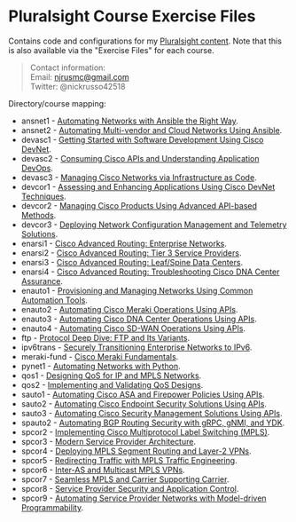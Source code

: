 # Pluralsight Course Exercise Files
Contains code and configurations for my
[Pluralsight content](https://app.pluralsight.com/profile/author/nick-russo).
Note that this is also available via the "Exercise Files" for each course.

> Contact information:\
> Email:    njrusmc@gmail.com\
> Twitter:  @nickrusso42518

Directory/course mapping:
  * ansnet1 - [Automating Networks with Ansible the Right Way](https://www.pluralsight.com/courses/automating-networks-ansible-right-way).
  * ansnet2 - [Automating Multi-vendor and Cloud Networks Using Ansible](https://www.pluralsight.com/courses/ansible-cloud-networks-automating-multi-vendor).
  * devasc1 - [Getting Started with Software Development Using Cisco DevNet](https://www.pluralsight.com/courses/getting-started-software-development-cisco-devnet).
  * devasc2 - [Consuming Cisco APIs and Understanding Application DevOps](https://www.pluralsight.com/courses/consuming-cisco-apis-understanding-application-devops).
  * devasc3 - [Managing Cisco Networks via Infrastructure as Code](https://www.pluralsight.com/courses/managing-cisco-networks-infrastructure-as-code).
  * devcor1 - [Assessing and Enhancing Applications Using Cisco DevNet Techniques](https://www.pluralsight.com/courses/assessing-enhancing-applications-cisco-devnet).
  * devcor2 - [Managing Cisco Products Using Advanced API-based Methods](https://www.pluralsight.com/courses/managing-cisco-products-advanced-api-methods).
  * devcor3 - [Deploying Network Configuration Management and Telemetry Solutions](https://www.pluralsight.com/courses/deploying-network-configuration-management-telemetry-solutions).
  * enarsi1 - [Cisco Advanced Routing: Enterprise Networks](https://www.pluralsight.com/courses/cisco-advanced-routing-enterprise-networks).
  * enarsi2 - [Cisco Advanced Routing: Tier 3 Service Providers](https://www.pluralsight.com/courses/cisco-advanced-routing-tier-3-service-providers).
  * enarsi3 - [Cisco Advanced Routing: Leaf/Spine Data Centers](https://www.pluralsight.com/courses/cisco-advanced-routing-leaf-spine-data-centers).
  * enarsi4 - [Cisco Advanced Routing: Troubleshooting Cisco DNA Center Assurance](https://www.pluralsight.com/courses/cisco-advanced-routing-troubleshooting-cisco-dna-center-assurance).
  * enauto1 - [Provisioning and Managing Networks Using Common Automation Tools](https://www.pluralsight.com/courses/provisioning-managing-networks-common-automation-tools).
  * enauto2 - [Automating Cisco Meraki Operations Using APIs](https://www.pluralsight.com/courses/automating-cisco-meraki-operations-using-apis).
  * enauto3 - [Automating Cisco DNA Center Operations Using APIs](https://www.pluralsight.com/courses/automating-cisco-dna-center-operations-using-apis).
  * enauto4 - [Automating Cisco SD-WAN Operations Using APIs](https://www.pluralsight.com/courses/automating-cisco-sd-wan-operations-using-apis).
  * ftp - [Protocol Deep Dive: FTP and Its Variants](https://www.pluralsight.com/courses/protocol-deep-dive-ftp-variants).
  * ipv6trans - [Securely Transitioning Enterprise Networks to IPv6](https://www.pluralsight.com/courses/securely-transitioning-enterprise-networks-ipv6).
  * meraki-fund - [Cisco Meraki Fundamentals](https://www.pluralsight.com/courses/cisco-meraki-fundamentals).
  * pynet1 - [Automating Networks with Python](https://www.pluralsight.com/courses/automating-networks-python).
  * qos1 - [Designing QoS for IP and MPLS Networks](https://www.pluralsight.com/courses/designing-qos-ip-mpls-networks).
  * qos2 - [Implementing and Validating QoS Designs](https://www.pluralsight.com/courses/implementing-validating-qos-designs).
  * sauto1 - [Automating Cisco ASA and Firepower Policies Using APIs](https://www.pluralsight.com/courses/automating-cisco-asa-firepower-policies-using-apis).
  * sauto2 - [Automating Cisco Endpoint Security Solutions Using APIs](https://www.pluralsight.com/courses/automating-cisco-endpoint-security-solutions-using-apis).
  * sauto3 - [Automating Cisco Security Management Solutions Using APIs](https://www.pluralsight.com/courses/automating-cisco-security-management-solutions-apis).
  * spauto2 - [Automating BGP Routing Security with gRPC, gNMI, and YDK](https://www.pluralsight.com/courses/bgp-routing-security-grpc-gnmi-ydk-automating-cert).
  * spcor2 - [Implementing Cisco Multiprotocol Label Switching (MPLS)](https://www.pluralsight.com/courses/cisco-multiprotocol-label-switching-implementing).
  * spcor3 - [Modern Service Provider Architecture](https://www.pluralsight.com/courses/modern-service-provider-architectures-cert).
  * spcor4 - [Deploying MPLS Segment Routing and Layer-2 VPNs](https://www.pluralsight.com/courses/redirecting-traffic-mpls-traffic-engineering-cert).
  * spcor5 - [Redirecting Traffic with MPLS Traffic Engineering](https://www.pluralsight.com/courses/redirecting-traffic-mpls-traffic-engineering-cert).
  * spcor6 - [Inter-AS and Multicast MPLS VPNs](https://www.pluralsight.com/courses/inter-as-multicast-mpls-vpns-cert).
  * spcor7 - [Seamless MPLS and Carrier Supporting Carrier](https://www.pluralsight.com/courses/implementing-seamless-mpls-carrier-supporting-cert).
  * spcor8 - [Service Provider Security and Application Control](https://www.pluralsight.com/courses/service-provider-security-application-control-implementing-cert).
  * spcor9 - [Automating Service Provider Networks with Model-driven Programmability](https://www.pluralsight.com/courses/service-provider-networks-model-driven-programmability-automating-cert).
